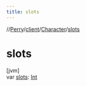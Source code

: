 ```yaml
---
title: slots
---
```

//[Perry](../../../index.html)/[client](../index.html)/[Character](index.html)/[slots](slots.html)



# slots



[jvm]\
var [slots](slots.html): [Int](https://kotlinlang.org/api/latest/jvm/stdlib/kotlin/-int/index.html)





